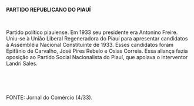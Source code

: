 **PARTIDO REPUBLICANO DO PIAUÍ**

 

Partido político piauiense. Em 1933 seu presidente era Antonino Freire.
Uniu-se à União Liberal Regeneradora do Piauí para apresentar candidatos
à Assembléia Nacional Constituinte de 1933. Esses candidatos foram
Epifânio de Carvalho, José Pires Rebelo e Osias Correia. Essa aliança
fazia oposição ao Partido Social Nacionalista do Piauí, que apoiava o
interventor Landri Sales.

 

 

FONTE: Jornal do Comércio (4/33).

 
